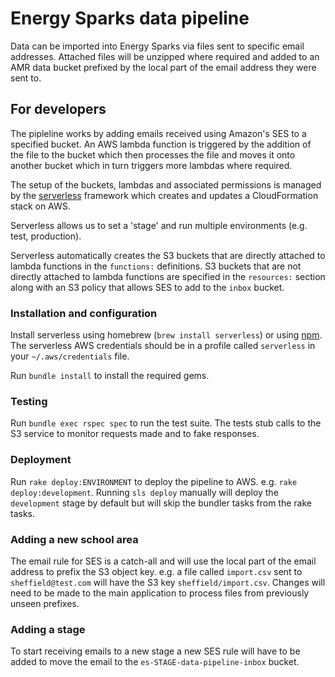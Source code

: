 # Energy Sparks data pipeline

Data can be imported into Energy Sparks via files sent to specific email
addresses. Attached files will be unzipped where required and added to
an AMR data bucket prefixed by the local part of the email address they
were sent to.

## For developers

The pipleline works by adding emails received using Amazon's SES to a
specified bucket. An AWS lambda function is triggered by the addition of
the file to the bucket which then processes the file and moves it onto
another bucket which in turn triggers more lambdas where required.

The setup of the buckets, lambdas and associated permissions is managed
by the [serverless](https://serverless.com/) framework which creates and
updates a CloudFormation stack on AWS.

Serverless allows us to set a 'stage' and run multiple environments
(e.g. test, production).

Serverless automatically creates the S3 buckets that are directly attached to lambda
functions in the `functions:` definitions. S3 buckets that are not
directly attached to lambda functions are specified in the `resources:`
section along with an S3 policy that allows SES to add to the `inbox` bucket.

### Installation and configuration

Install serverless using homebrew (`brew install serverless`) or using
[npm](https://serverless.com/framework/docs/getting-started/). The
serverless AWS credentials should be in a profile called `serverless` in
your `~/.aws/credentials` file.

Run `bundle install` to install the required gems.

### Testing

Run `bundle exec rspec spec` to run the test suite. The tests stub calls
to the S3 service to monitor requests made and to fake responses.

### Deployment

Run `rake deploy:ENVIRONMENT` to deploy the pipeline to AWS. e.g. `rake
deploy:development`. Running `sls deploy` manually will deploy the
`development` stage by default but will skip the bundler tasks from the
rake tasks.

### Adding a new school area

The email rule for SES is a catch-all and will use the local part of the
email address to prefix the S3 object key. e.g. a file called
`import.csv` sent to `sheffield@test.com` will have the S3 key
`sheffield/import.csv`. Changes will need to be made to the main
application to process files from previously unseen prefixes.

### Adding a stage
To start receiving emails to a new stage a new SES rule will have to be
added to move the email to the `es-STAGE-data-pipeline-inbox` bucket.
